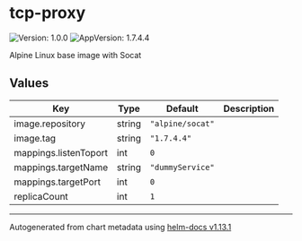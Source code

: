 # tcp-proxy

![Version: 1.0.0](https://img.shields.io/badge/Version-1.0.0-informational?style=flat-square) ![AppVersion: 1.7.4.4](https://img.shields.io/badge/AppVersion-1.7.4.4-informational?style=flat-square)

Alpine Linux base image with Socat

## Values

| Key | Type | Default | Description |
|-----|------|---------|-------------|
| image.repository | string | `"alpine/socat"` |  |
| image.tag | string | `"1.7.4.4"` |  |
| mappings.listenToport | int | `0` |  |
| mappings.targetName | string | `"dummyService"` |  |
| mappings.targetPort | int | `0` |  |
| replicaCount | int | `1` |  |

----------------------------------------------
Autogenerated from chart metadata using [helm-docs v1.13.1](https://github.com/norwoodj/helm-docs/releases/v1.13.1)
